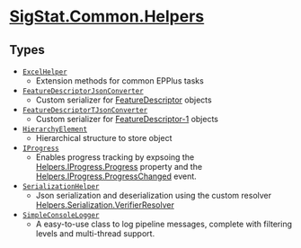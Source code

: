 # [SigStat.Common.Helpers](./README.md)

## Types

- [`ExcelHelper`](./ExcelHelper.md)
	- Extension methods for common EPPlus tasks
- [`FeatureDescriptorJsonConverter`](./FeatureDescriptorJsonConverter.md)
	- Custom serializer for [FeatureDescriptor](https://github.com/sigstat/sigstat/blob/develop/docs/md/SigStat/Common/FeatureDescriptor.md) objects
- [`FeatureDescriptorTJsonConverter`](./FeatureDescriptorTJsonConverter.md)
	- Custom serializer for [FeatureDescriptor-1](https://github.com/sigstat/sigstat/blob/develop/docs/md/SigStat/Common/FeatureDescriptor-1.md) objects
- [`HierarchyElement`](./HierarchyElement.md)
	- Hierarchical structure to store object
- [`IProgress`](./IProgress.md)
	- Enables progress tracking by expsoing the [Helpers.IProgress.Progress](https://github.com/sigstat/sigstat/blob/develop/docs/md/SigStat/Common/Helpers/IProgress.md) property and the [Helpers.IProgress.ProgressChanged](https://github.com/sigstat/sigstat/blob/develop/docs/md/SigStat/Common/Helpers/IProgress.md) event.
- [`SerializationHelper`](./SerializationHelper.md)
	- Json serialization and deserialization using the custom resolver  [Helpers.Serialization.VerifierResolver](https://github.com/sigstat/sigstat/blob/develop/docs/md/SigStat/Common/Helpers/Serialization/VerifierResolver.md)
- [`SimpleConsoleLogger`](./SimpleConsoleLogger.md)
	- A easy-to-use class to log pipeline messages, complete with filtering levels and multi-thread support.

